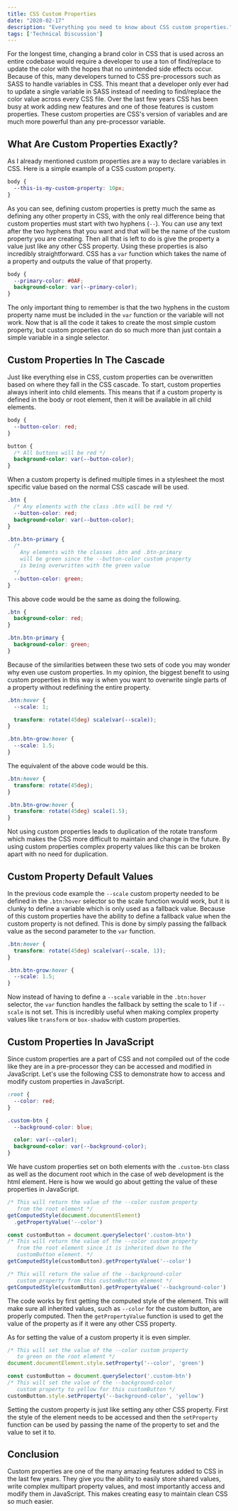 ```yaml
---
title: CSS Custom Properties
date: "2020-02-17"
description: "Everything you need to know about CSS custom properties."
tags: ['Technical Discussion']
---
```


For the longest time, changing a brand color in CSS that is used across an entire codebase would require a developer to use a ton of find/replace to update the color with the hopes that no unintended side effects occur. Because of this, many developers turned to CSS pre-processors such as SASS to handle variables in CSS. This meant that a developer only ever had to update a single variable in SASS instead of needing to find/replace the color value across every CSS file. Over the last few years CSS has been busy at work adding new features and one of those features is custom properties. These custom properties are CSS's version of variables and are much more powerful than any pre-processor variable.

## What Are Custom Properties Exactly?

As I already mentioned custom properties are a way to declare variables in CSS. Here is a simple example of a CSS custom property.
```css
body {
  --this-is-my-custom-property: 10px;
}
```
As you can see, defining custom properties is pretty much the same as defining any other property in CSS, with the only real difference being that custom properties must start with two hyphens (`--`). You can use any text after the two hyphens that you want and that will be the name of the custom property you are creating. Then all that is left to do is give the property a value just like any other CSS property. Using these properties is also incredibly straightforward. CSS has a `var` function which takes the name of a property and outputs the value of that property.
```css
body {
  --primary-color: #0AF;
  background-color: var(--primary-color);
}
```
The only important thing to remember is that the two hyphens in the custom property name must be included in the `var` function or the variable will not work. Now that is all the code it takes to create the most simple custom property, but custom properties can do so much more than just contain a simple variable in a single selector.

## Custom Properties In The Cascade

Just like everything else in CSS, custom properties can be overwritten based on where they fall in the CSS cascade. To start, custom properties always inherit into child elements. This means that if a custom property is defined in the body or root element, then it will be available in all child elements.
```css
body {
  --button-color: red;
}

button {
  /* All buttons will be red */
  background-color: var(--button-color);
}
```
When a custom property is defined multiple times in a stylesheet the most specific value based on the normal CSS cascade will be used.
```css
.btn {
  /* Any elements with the class .btn will be red */
  --button-color: red;
  background-color: var(--button-color);
}

.btn.btn-primary {
  /*
    Any elements with the classes .btn and .btn-primary
    will be green since the --button-color custom property
    is being overwritten with the green value
  */
  --button-color: green;
}
```
This above code would be the same as doing the following.
```css
.btn {
  background-color: red;
}

.btn.btn-primary {
  background-color: green;
}
```
Because of the similarities between these two sets of code you may wonder why even use custom properties. In my opinion, the biggest benefit to using custom properties in this way is when you want to overwrite single parts of a property without redefining the entire property.
```css
.btn:hover {
  --scale: 1;

  transform: rotate(45deg) scale(var(--scale));
}

.btn.btn-grow:hover {
  --scale: 1.5;
}
```
The equivalent of the above code would be this.
```css
.btn:hover {
  transform: rotate(45deg);
}

.btn.btn-grow:hover {
  transform: rotate(45deg) scale(1.5);
}
```
Not using custom properties leads to duplication of the rotate transform which makes the CSS more difficult to maintain and change in the future. By using custom properties complex property values like this can be broken apart with no need for duplication.

## Custom Property Default Values

In the previous code example the `--scale` custom property needed to be defined in the `.btn:hover` selector so the scale function would work, but it is clunky to define a variable which is only used as a fallback value. Because of this custom properties have the ability to define a fallback value when the custom property is not defined. This is done by simply passing the fallback value as the second parameter to the `var` function.
```css
.btn:hover {
  transform: rotate(45deg) scale(var(--scale, 1));
}

.btn.btn-grow:hover {
  --scale: 1.5;
}
```
Now instead of having to define a `--scale` variable in the `.btn:hover` selector, the `var` function handles the fallback by setting the scale to 1 if `--scale` is not set. This is incredibly useful when making complex property values like `transform` or `box-shadow` with custom properties.

## Custom Properties In JavaScript

Since custom properties are a part of CSS and not compiled out of the code like they are in a pre-processor they can be accessed and modified in JavaScript. Let's use the following CSS to demonstrate how to access and modify custom properties in JavaScript.
```css
:root {
  --color: red;
}

.custom-btn {
  --background-color: blue;

  color: var(--color);
  background-color: var(--background-color);
}
```
We have custom properties set on both elements with the `.custom-btn` class as well as the document root which in the case of web development is the html element. Here is how we would go about getting the value of these properties in JavaScript.
```js
/* This will return the value of the --color custom property
   from the root element */
getComputedStyle(document.documentElement)
  .getPropertyValue('--color')

const customButton = document.querySelector('.custom-btn')
/* This will return the value of the --color custom property
   from the root element since it is inherited down to the
   customButton element. */
getComputedStyle(customButton).getPropertyValue('--color')

/* This will return the value of the --background-color
   custom property from this customButton element */
getComputedStyle(customButton).getPropertyValue('--background-color')
```
The code works by first getting the computed style of the element. This will make sure all inherited values, such as `--color` for the custom button, are properly computed. Then the `getPropertyValue` function is used to get the value of the property as if it were any other CSS property.

As for setting the value of a custom property it is even simpler.
```js
/* This will set the value of the --color custom property
   to green on the root element */
document.documentElement.style.setProperty('--color', 'green')

const customButton = document.querySelector('.custom-btn')
/* This will set the value of the --background-color
   custom property to yellow for this customButton */
customButton.style.setProperty('--background-color', 'yellow')
```
Setting the custom property is just like setting any other CSS property. First the style of the element needs to be accessed and then the `setProperty` function can be used by passing the name of the property to set and the value to set it to.

## Conclusion

Custom properties are one of the many amazing features added to CSS in the last few years. They give you the ability to easily store shared values, write complex multipart property values, and most importantly access and modify them in JavaScript. This makes creating easy to maintain clean CSS so much easier.